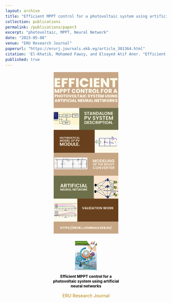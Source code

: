 ```yaml
---
layout: archive
title: "Efficient MPPT control for a photovoltaic system using artificial neural networks"
collection: publications
permalink: /publications/paper3
excerpt: "photovoltaic, MPPT, Neural Network"
date: "2023-05-08"
venue: "ERU Research Journal"
paperurl: "https://erurj.journals.ekb.eg/article_301364.html"
citation: 'El-Khatib, Mohamed Fawzy, and Elsayed Atif Aner. "Efficient MPPT control for a photovoltaic system using artificial neural networks." ERU Research Journal 2, no. 3 (2023): 385-398.'
published: true
---
```


<!-- Publications ----------------------------------->
<!-- New Row for Additional Publications/Images -->
<div style="display: flex; justify-content: center; align-items: center; gap: 20px;">
  <div style="text-align: center; width: 40%;">
    <a href="../images/p3-f.png" target="_blank">
      <img src="../images/p3-f.png" alt="Your Description 2" style="width: 100%; display: block; margin: auto;" />
    </a>
  </div>
</div>
<br>

<div style="display: flex; justify-content: center; align-items: center; gap: 20px;">
  <div style="text-align: center; width: 45%;">
    <a href="https://erurj.journals.ekb.eg/article_301364.html" target="_blank">
      <img src="../images/p3.jpg" alt="Interest 3" style="width: 30%; display: block; margin: auto;" />
    </a>
    <p style="font-size: 12px; color: black; font-weight: bold; text-align: center">Efficient MPPT control for a photovoltaic system using artificial neural networks</p>
    <p style="font-size: 14px; text-align: center;  color: #B8860B;">ERU Research Journal</p>
  </div>
</div>
<br>
